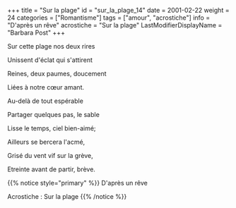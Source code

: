 +++
title = "Sur la plage"
id = "sur_la_plage_14"
date = 2001-02-22
weight = 24
categories = ["Romantisme"]
tags = ["amour", "acrostiche"]
info = "D'après un rêve"
acrostiche = "Sur la plage"
LastModifierDisplayName = "Barbara Post"
+++

Sur cette plage nos deux rires

Unissent d'éclat qui s'attirent

Reines, deux paumes, doucement

Liées à notre cœur amant.

Au-delà de tout espérable

Partager quelques pas, le sable

Lisse le temps, ciel bien-aimé;

Ailleurs se bercera l'acmé,

Grisé du vent vif sur la grève,

Etreinte avant de partir, brève.

{{% notice style="primary" %}}
D'après un rêve

Acrostiche : Sur la plage
{{% /notice %}}
